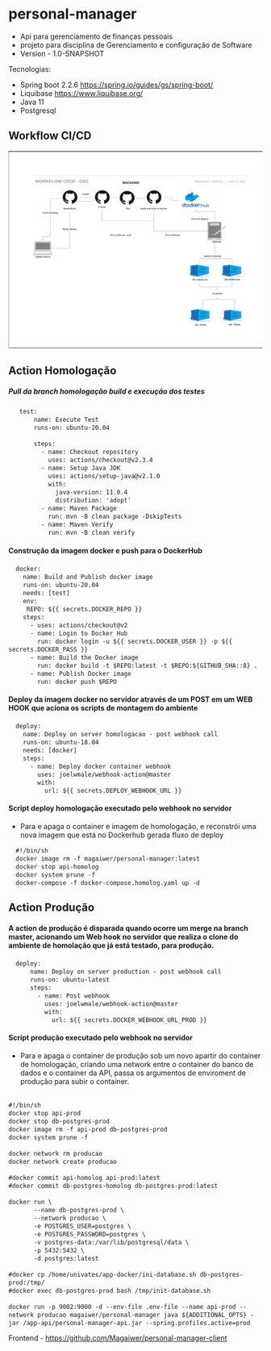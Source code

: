 # personal-manager
* Api para gerenciamento de finanças pessoais
* projeto para disciplina de Gerenciamento e configuração de Software
* Version - 1.0-SNAPSHOT

Tecnologias:
- Spring boot 2.2.6 https://spring.io/guides/gs/spring-boot/
- Liquibase https://www.liquibase.org/
- Java 11
- Postgresql

## Workflow CI/CD

![Workflow Deploy](/infra/workflow-backend.png)


## Action Homologação

 
##### Pull da branch homologação build e execução dos testes 
 ```  
    test:
        name: Execute Test
        runs-on: ubuntu-20.04
    
        steps:
          - name: Checkout repository
            uses: actions/checkout@v2.3.4
          - name: Setup Java JDK
            uses: actions/setup-java@v2.1.0
            with:
              java-version: 11.0.4
              distribution: 'adopt'
          - name: Maven Package
            run: mvn -B clean package -DskipTests
          - name: Maven Verify
            run: mvn -B clean verify 
  ```
  #### Construção da imagem docker e push para o DockerHub
  ```
    docker:
      name: Build and Publish docker image
      runs-on: ubuntu-20.04
      needs: [test]
      env:
       REPO: ${{ secrets.DOCKER_REPO }}
      steps:
        - uses: actions/checkout@v2
        - name: Login to Docker Hub
          run: docker login -u ${{ secrets.DOCKER_USER }} -p ${{ secrets.DOCKER_PASS }}
        - name: Build the Docker image
          run: docker build -t $REPO:latest -t $REPO:${GITHUB_SHA::8} .
        - name: Publish Docker image
          run: docker push $REPO
  ```
  #### Deploy da imagem docker no servidor através de um POST em um WEB HOOK que aciona os scripts de montagem do ambiente
  ```
    deploy:
      name: Deploy on server homologacao - post webhook call
      runs-on: ubuntu-18.04
      needs: [docker]
      steps:
        - name: Deploy docker container webhook
          uses: joelwmale/webhook-action@master
          with:
            url: ${{ secrets.DEPLOY_WEBHOOK_URL }}
  ```
  #### Script deploy homologação executado pelo webhook no servidor 
   -  Para e apaga o container e imagem de homologação, e reconstrói uma nova imagem que está no Dockerhub gerada fluxo de deploy
  ```
    #!/bin/sh
    docker image rm -f magaiwer/personal-manager:latest
    docker stop api-homolog
    docker system prune -f
    docker-compose -f docker-compose.homolog.yaml up -d
  ```
  
  ## Action Produção
  #### A action de produção é disparada quando ocorre um merge na branch master, acionando um Web hook no servidor que realiza o clone do ambiente de homolação que já está testado, para produção.
  
  ```
    deploy:
        name: Deploy on server production - post webhook call
        runs-on: ubuntu-latest
        steps:
          - name: Post webhook
            uses: joelwmale/webhook-action@master
            with:
              url: ${{ secrets.DOCKER_WEBHOOK_URL_PROD }}
  
  ```  
  #### Script produção executado pelo webhook no servidor 
  -  Para e apaga o container de produção sob um novo apartir do container de homologação, criando uma network entre o container do banco de dados e o container da API, passa os argumentos de enviroment de produção para subir o container.
  
  ````

  #!/bin/sh
  docker stop api-prod
  docker stop db-postgres-prod
  docker image rm -f api-prod db-postgres-prod
  docker system prune -f

  docker network rm producao
  docker network create producao

  #docker commit api-homolog api-prod:latest
  #docker commit db-postgres-homolog db-postgres-prod:latest

  docker run \
         --name db-postgres-prod \
         --network producao \
         -e POSTGRES_USER=postgres \
         -e POSTGRES_PASSWORD=postgres \
         -v postgres-data:/var/lib/postgresql/data \
         -p 5432:5432 \
         -d postgres:latest

  #docker cp /home/univates/app-docker/ini-database.sh db-postgres-prod:/tmp/
  #docker exec db-postgres-prod bash /tmp/init-database.sh

  docker run -p 9002:9000 -d --env-file .env-file --name api-prod --network producao magaiwer/personal-manager java ${ADDITIONAL_OPTS} -jar /app-api/personal-manager-api.jar --spring.profiles.active=prod
  
  ````


Frontend - https://github.com/Magaiwer/personal-manager-client
